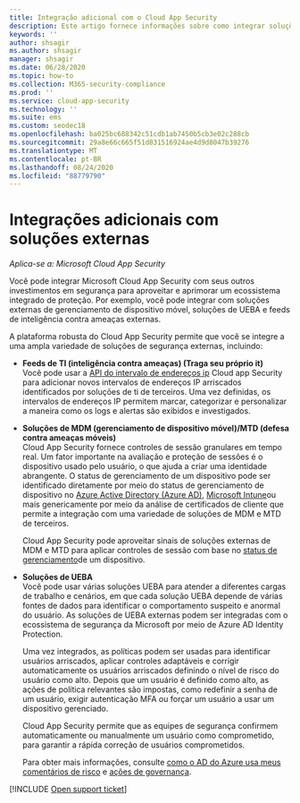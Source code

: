 ```yaml
---
title: Integração adicional com o Cloud App Security
description: Este artigo fornece informações sobre como integrar soluções de terceiros com o Cloud App Security.
keywords: ''
author: shsagir
ms.author: shsagir
manager: shsagir
ms.date: 06/28/2020
ms.topic: how-to
ms.collection: M365-security-compliance
ms.prod: ''
ms.service: cloud-app-security
ms.technology: ''
ms.suite: ems
ms.custom: seodec18
ms.openlocfilehash: ba025bc688342c51cdb1ab7450b5cb3e02c288cb
ms.sourcegitcommit: 29a8e66c665f51d831516924ae4d9d8047b39276
ms.translationtype: MT
ms.contentlocale: pt-BR
ms.lasthandoff: 08/24/2020
ms.locfileid: "88779790"
---
```

# <a name="additional-integrations-with-external-solutions"></a>Integrações adicionais com soluções externas

*Aplica-se a: Microsoft Cloud App Security*

Você pode integrar Microsoft Cloud App Security com seus outros investimentos em segurança para aproveitar e aprimorar um ecossistema integrado de proteção. Por exemplo, você pode integrar com soluções externas de gerenciamento de dispositivo móvel, soluções de UEBA e feeds de inteligência contra ameaças externas.

A plataforma robusta do Cloud App Security permite que você se integre a uma ampla variedade de soluções de segurança externas, incluindo:

- **Feeds de TI (inteligência contra ameaças) (Traga seu próprio it)**  
    Você pode usar a [API do intervalo de endereços ip](api-data-enrichment.md) Cloud app Security para adicionar novos intervalos de endereços IP arriscados identificados por soluções de ti de terceiros. Uma vez definidas, os intervalos de endereços IP permitem marcar, categorizar e personalizar a maneira como os logs e alertas são exibidos e investigados.

- **Soluções de MDM (gerenciamento de dispositivo móvel)/MTD (defesa contra ameaças móveis)**  
    Cloud App Security fornece controles de sessão granulares em tempo real. Um fator importante na avaliação e proteção de sessões é o dispositivo usado pelo usuário, o que ajuda a criar uma identidade abrangente. O status de gerenciamento de um dispositivo pode ser identificado diretamente por meio do status de gerenciamento de dispositivo no [Azure Active Directory (Azure AD)](/azure/active-directory/conditional-access/overview), [Microsoft Intune](/intune/mobile-threat-defense)ou mais genericamente por meio da análise de certificados de cliente que permite a integração com uma variedade de soluções de MDM e MTD de terceiros.

    Cloud App Security pode aproveitar sinais de soluções externas de MDM e MTD para aplicar controles de sessão com base no [status de gerenciamento](proxy-intro-aad.md#managed-device-identification)de um dispositivo.

- **Soluções de UEBA**  
    Você pode usar várias soluções UEBA para atender a diferentes cargas de trabalho e cenários, em que cada solução UEBA depende de várias fontes de dados para identificar o comportamento suspeito e anormal do usuário. As soluções de UEBA externas podem ser integradas com o ecossistema de segurança da Microsoft por meio de Azure AD Identity Protection.

    Uma vez integrados, as políticas podem ser usadas para identificar usuários arriscados, aplicar controles adaptáveis e corrigir automaticamente os usuários arriscados definindo o nível de risco do usuário como alto. Depois que um usuário é definido como alto, as ações de política relevantes são impostas, como redefinir a senha de um usuário, exigir autenticação MFA ou forçar um usuário a usar um dispositivo gerenciado.

    Cloud App Security permite que as equipes de segurança confirmem automaticamente ou manualmente um usuário como comprometido, para garantir a rápida correção de usuários comprometidos.

    Para obter mais informações, consulte [como o AD do Azure usa meus comentários de risco](/azure/active-directory/identity-protection/howto-identity-protection-risk-feedback#how-does-azure-ad-use-my-risk-feedback) e [ações de governança](accounts.md#governance-actions).

[!INCLUDE [Open support ticket](includes/support.md)]

